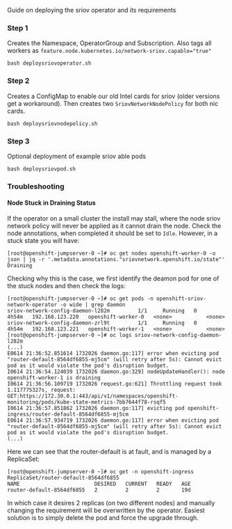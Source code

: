 Guide on deploying the sriov operator and its requirements

### Step 1
Creates the Namespace, OperatorGroup and Subscription.
Also tags all workers as `feature.node.kubernetes.io/network-sriov.capable="true"`
```
bash deploysriovoperator.sh
```

### Step 2
Creates a ConfigMap to enable our old Intel cards for sriov (older versions get a workaround). Then creates two `SriovNetworkNodePolicy` for both nic cards.
```
bash deploysriovnodepolicy.sh
```

### Step 3
Optional deployment of example sriov able pods
```
bash deploysriovpod.sh
```

### Troubleshooting

#### Node Stuck in Draining Status
If the operator on a small cluster the install may stall, where the node sriov network policy will never be applied as it cannot drain the node.
Check the node annotations, when completed it should be set to `Idle`. However, in a stuck state you will have:
```
[root@openshift-jumpserver-0 ~]# oc get nodes openshift-worker-0 -o json | jq -r '.metadata.annotations."sriovnetwork.openshift.io/state"'
Draining
```

Checking why this is the case, we first identify the deamon pod for one of the stuck nodes and then check the logs:
```
[root@openshift-jumpserver-0 ~]# oc get pods -n openshift-sriov-network-operator -o wide | grep daemon
sriov-network-config-daemon-l282m         1/1     Running   0          4h54m   192.168.123.220   openshift-worker-0   <none>           <none>
sriov-network-config-daemon-zrl9t         1/1     Running   0          4h54m   192.168.123.221   openshift-worker-1   <none>           <none>
[root@openshift-jumpserver-0 ~]# oc logs sriov-network-config-daemon-l282m
(...)
E0614 21:36:52.851614 1732026 daemon.go:117] error when evicting pod "router-default-8564df6855-mj5cm" (will retry after 5s): Cannot evict pod as it would violate the pod's disruption budget.
I0614 21:36:54.124039 1732026 daemon.go:329] nodeUpdateHandler(): node openshift-worker-1 is draining
I0614 21:36:56.109719 1732026 request.go:621] Throttling request took 1.117775327s, request: GET:https://172.30.0.1:443/api/v1/namespaces/openshift-monitoring/pods/kube-state-metrics-7bb7644f78-rsqf5
I0614 21:36:57.851862 1732026 daemon.go:117] evicting pod openshift-ingress/router-default-8564df6855-mj5cm
E0614 21:36:57.934719 1732026 daemon.go:117] error when evicting pod "router-default-8564df6855-mj5cm" (will retry after 5s): Cannot evict pod as it would violate the pod's disruption budget.
(...)
```

Here we can see that the router-default is at fault, and is managed by a ReplicaSet:
```
[root@openshift-jumpserver-0 ~]# oc get -n openshift-ingress ReplicaSet/router-default-8564df6855
NAME                        DESIRED   CURRENT   READY   AGE
router-default-8564df6855   2         2         2       19d
```

In which case it desires 2 replicas (on two different nodes) and manually changing the requirement will be overwritten by the operator.
Easiest solution is to simply delete the pod and force the upgrade through.
